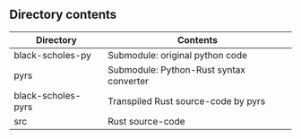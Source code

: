 ## Directory contents
| Directory          | Contents                                |
|--------------------|-----------------------------------------|
| black-scholes-py   | Submodule: original python code         |
| pyrs               | Submodule: Python-Rust syntax converter |
| black-scholes-pyrs | Transpiled Rust source-code by pyrs     |
| src                | Rust source-code                        |
